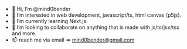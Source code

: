 - 👋 Hi, I’m @mind0bender
- 👀 I’m interested in web development, javascript/ts, html canvas (p5js).
- 🌱 I’m currently learning Next.js.
- 💞️ I’m looking to collaborate on anything that is made with js/ts/jsx/tsx and more.
- 📫 reach me via email => mind0bender@gmail.com

<!---
mind0bender/mind0bender is a ✨ special ✨ repository because its `README.md` (this file) appears on your GitHub profile.
You can click the Preview link to take a look at your changes.
--->

